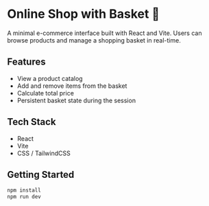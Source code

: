 
# Online Shop with Basket 🛒

A minimal e-commerce interface built with React and Vite. Users can browse products and manage a shopping basket in real-time.

## Features

- View a product catalog
- Add and remove items from the basket
- Calculate total price
- Persistent basket state during the session

## Tech Stack

- React
- Vite
- CSS / TailwindCSS 

## Getting Started

```bash
npm install
npm run dev
